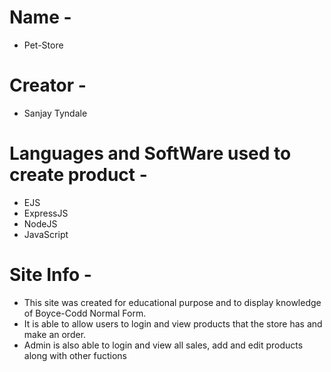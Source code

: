 # Name -
- Pet-Store 

# Creator -  
- Sanjay Tyndale

# Languages and SoftWare used to create product -
- EJS
- ExpressJS
- NodeJS
- JavaScript

# Site Info - 
- This site was created for educational purpose and to display knowledge of Boyce-Codd Normal Form.
- It is able to allow users to login and view products that the store has and make an order.
- Admin is also able to login and view all sales, add and edit products along with other fuctions 
